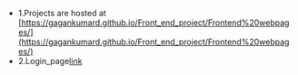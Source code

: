 - 1.Projects are hosted at [https://gagankumard.github.io/Front_end_project/Frontend%20webpages/](https://gagankumard.github.io/Front_end_project/Frontend%20webpages/)
- 2.Login_page[link](https://gagankumard.github.io/Front_end_project/login/) 

